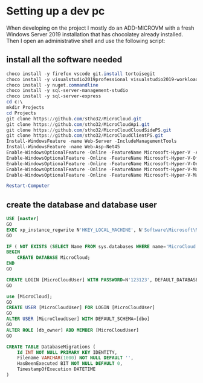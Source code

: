 # Setting up a dev pc

When developing on the project I mostly do an ADD-MICROVM with a fresh Windows Server 2019 installation that has chocolatey already installed. Then I open an administrative shell and use the following script:

## install all the software needed

```powershell
choco install -y firefox vscode git.install tortoisegit
choco install -y visualstudio2019professional visualstudio2019-workload-netweb 
choco install -y nuget.commandline
choco install -y sql-server-management-studio
choco install -y sql-server-express
cd c:\
mkdir Projects
cd Projects
git clone https://github.com/stho32/MicroCloud.git
git clone https://github.com/stho32/MicroCloudApi.git
git clone https://github.com/stho32/MicroCloudCloudSidePS.git
git clone https://github.com/stho32/MicroCloudClientPS.git
Install-WindowsFeature -name Web-Server -IncludeManagementTools
Install-WindowsFeature -name Web-Asp-Net45
Enable-WindowsOptionalFeature -Online -FeatureName Microsoft-Hyper-V -All -NoRestart
Enable-WindowsOptionalFeature -Online -FeatureName Microsoft-Hyper-V-Offline -All -NoRestart
Enable-WindowsOptionalFeature -Online -FeatureName Microsoft-Hyper-V-Online -All -NoRestart
Enable-WindowsOptionalFeature -Online -FeatureName Microsoft-Hyper-V-Management-Clients -All -NoRestart
Enable-WindowsOptionalFeature -Online -FeatureName Microsoft-Hyper-V-Management-PowerShell -All -NoRestart

Restart-Computer
```

## create the database and database user

```sql
USE [master]
GO
EXEC xp_instance_regwrite N'HKEY_LOCAL_MACHINE', N'Software\Microsoft\MSSQLServer\MSSQLServer', N'LoginMode', REG_DWORD, 2
GO

IF ( NOT EXISTS (SELECT Name FROM sys.databases WHERE name='MicroCloud') ) 
BEGIN
    CREATE DATABASE MicroCloud;
END
GO

CREATE LOGIN [MicroCloudUser] WITH PASSWORD=N'123123', DEFAULT_DATABASE=[MicroCloud], CHECK_EXPIRATION=OFF, CHECK_POLICY=OFF
GO

use [MicroCloud];
GO
CREATE USER [MicroCloudUser] FOR LOGIN [MicroCloudUser]
GO
ALTER USER [MicroCloudUser] WITH DEFAULT_SCHEMA=[dbo]
GO
ALTER ROLE [db_owner] ADD MEMBER [MicroCloudUser]
GO

CREATE TABLE DatabaseMigrations (
	Id INT NOT NULL PRIMARY KEY IDENTITY,
	Filename VARCHAR(1000) NOT NULL DEFAULT '',
	HasBeenExecuted BIT NOT NULL DEFAULT 0,
	TimestampOfExecution DATETIME 
)
```

